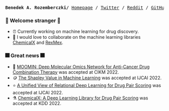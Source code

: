 <p><pre align="center">
<strong>Benedek A. Rozemberczki/</strong> <a href="https://github.com/benedekrozemberczki/benedekrozemberczki">Homepage</a> / <a href="https://twitter.com/benrozemberczki">Twitter</a> / <a href="https://www.reddit.com/user/benitorosenberg/submitted/?sort=top">Reddit</a> / <a href="https://github.com/benedekrozemberczki">GitHub</a> / <a href="https://scholar.google.com/citations?user=pa8DvbkAAAAJ&hl=en&oi=ao">Google Scholar</a></pre></p>

### :sparkler: Welcome stranger :sparkler:
- :alarm_clock: Currently working on machine learning for drug discovery.
- :robot: I would love to collaborate on the machine learning libraries [ChemicalX](https://github.com/AstraZeneca/chemicalx) and [RexMex](https://github.com/AstraZeneca/rexmex).

### :fireworks: Great news :fireworks:
- :dna: [MOOMIN: Deep Molecular Omics Network for Anti-Cancer Drug Combination Therapy](https://arxiv.org/pdf/2110.15087.pdf) was accepted at CIKM 2022.
- 🪙 [The Shapley Value in Machine Learning](https://arxiv.org/abs/2202.05594) was accepted at IJCAI 2022.
- :star: [A Unified View of Relational Deep Learning for Drug Pair Scoring](https://arxiv.org/abs/2111.02916) was accepted at IJCAI 2022.
- ⚗️ [ChemicalX: A Deep Learning Library for Drug Pair Scoring](https://arxiv.org/abs/2202.05240) was accepted at KDD 2022.
